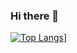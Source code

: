### Hi there 👋


[![Top Langs](https://github-readme-stats.vercel.app/api/top-langs/?username=saiumesh535&langs_count=8&theme=gruvbox)](https://github.com/saiumesh535/github-readme-stats)]

<!--
**saiumesh535/saiumesh535** is a ✨ _special_ ✨ repository because its `README.md` (this file) appears on your GitHub profile.

Here are some ideas to get you started:

- 🔭 I’m currently working on ...
- 🌱 I’m currently learning ...
- 👯 I’m looking to collaborate on ...
- 🤔 I’m looking for help with ...
- 💬 Ask me about ...
- 📫 How to reach me: ...
- 😄 Pronouns: ...
- ⚡ Fun fact: ...
-->
